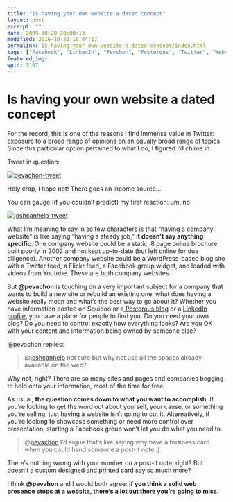 ```yaml
---
title: "Is having your own website a dated concept"
layout: post
excerpt: ""
date: 2009-10-20 20:00:13
modified: 2016-10-20 16:44:17
permalink: is-having-your-own-website-a-dated-concept/index.html
tags: ["Facebook", "LinkedIn", "Pevchon", "Posterous", "Twitter", "Websites", "Social Media"]
featured_img: 
wpid: 1167
---
```


# Is having your own website a dated concept

For the record, this is one of the reasons I find immense value in Twitter: exposure to a broad range of opinions on an equally broad range of topics. Since this particular option pertained to what I do, I figured I’d chime in.

Tweet in question:

[![pevachon-tweet](/_images/2009/10/pevachon-tweet.png "pevachon-tweet")](http://twitter.com/pevachon/status/4999831720)

Holy crap, I hope not! There goes an income source…

You can gauge (if you couldn’t predict) my first reaction: um, no.  
  
[![joshcanhelp-tweet](/_images/2009/10/joshcanhelp-tweet.png "joshcanhelp-tweet")](http://twitter.com/joshcanhelp/status/4999881258)

What I’m meaning to say in so few characters is that “having a company website” is like saying “having a steady job,” **it doesn’t say anything specific**. One company website could be a static, 8 page online brochure built poorly in 2002 and not kept up-to-date (but left online for due diligence). Another company website could be a WordPress-based blog site with a Twitter feed, a Flickr feed, a Facebook group widget, and loaded with videos from Youtube. These are both company websites.

But **@pevachon** is touching on a very important subject for a company that wants to build a new site or rebuild an existing one: what does having a website really mean and what’s the best way to go about it? Whether you have information posted on Squidoo or a[ Posterous blog](http://posterous.com/) or a [LinkedIn profile](https://www.linkedin.com/in/joshcanhelp), you have a place for people to find you. Do you need your own blog? Do you need to control exactly how everything looks? Are you OK with your content and information being owned by someone else?

@pevachon replies:

> @[joshcanhelp](http://twitter.com/joshcanhelp) not sure but why not use all the spaces already available on the web?

Why not, right? There are so many sites and pages and companies begging to hold onto your information, most of the time for free.

As usual, **the question comes down to what you want to accomplish**. If you’re looking to get the word out about yourself, your cause, or something you’re selling, just having a website isn’t going to cut it. Alternatively, if you’re looking to showcase something or need more control over presentation, starting a Facebook group won’t let you do what you need to.

> @[pevachon](http://twitter.com/pevachon) I’d argue that’s like saying why have a business card when you could hand someone a post-it note :)

There’s nothing wrong with your number on a post-it note, right? But doesn’t a custom designed and printed card say so much more?

I think **@pevahon** and I would both agree: **if you think a solid web presence stops at a website, there’s a lot out there you’re going to miss**.